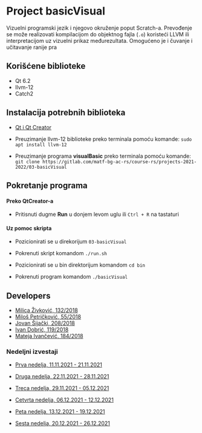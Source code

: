 # Project basicVisual

Vizuelni programski jezik i njegovo okruženje poput Scratch-a.
Prevođenje se može realizovati kompilacijom do objektnog fajla (`.o`) koristeći LLVM ili interpretacijom uz vizuelni prikaz međurezultata.
Omogućeno je i čuvanje i učitavanje ranije pra



## Korišćene biblioteke

- Qt 6.2
- llvm-12
- Catch2



## Instalacija potrebnih biblioteka

- [Qt i Qt Creator](https://www.qt.io/download)

- Preuzimanje llvm-12 biblioteke preko terminala pomoću komande: `sudo apt install llvm-12`

- Preuzimanje programa **visualBasic** preko terminala pomoću komande: `git clone https://gitlab.com/matf-bg-ac-rs/course-rs/projects-2021-2022/03-basicVisual`



## Pokretanje programa

#### Preko QtCreator-a

- Pritisnuti dugme **Run** u donjem levom uglu ili `Ctrl + R` na tastaturi

#### Uz pomoc skripta

- Pozicionirati se u direkorijum `03-basicVisual`

- Pokrenuti skript komandom `./run.sh`

- Pozicionirati se u bin direktorijum komandom `cd bin`

- Pokrenuti program komandom `./basicVisual`



## Developers

- [Milica Živković, 132/2018](https://gitlab.com/miwwica)
- [Miloš Petričković, 55/2018](https://gitlab.com/milwus)
- [Jovan Šijački, 208/2018](https://gitlab.com/jovansijacki)
- [Ivan Dobrić, 119/2018](https://gitlab.com/ivandobric)
- [Mateja Ivančević, 184/2018](https://gitlab.com/mathclass)



### Nedeljni izvestaji
- [Prva nedelja, 11.11.2021 - 21.11.2021](https://gitlab.com/matf-bg-ac-rs/course-rs/projects-2021-2022/03-basicVisual/-/wikis/home/Nedeljni_izvestaji/Prva-nedelja)

- [Druga nedelja, 22.11.2021 - 28.11.2021](https://gitlab.com/matf-bg-ac-rs/course-rs/projects-2021-2022/03-basicVisual/-/wikis/home/Nedeljni_izvestaji/Druga-nedelja) 

- [Treca nedelja, 29.11.2021 - 05.12.2021](https://gitlab.com/matf-bg-ac-rs/course-rs/projects-2021-2022/03-basicVisual/-/wikis/home/Nedeljni_izvestaji/Treca-Nedelja)

- [Cetvrta nedelja, 06.12.2021 - 12.12.2021](https://gitlab.com/matf-bg-ac-rs/course-rs/projects-2021-2022/03-basicVisual/-/wikis/home/Nedeljni_izvestaji/Cetvrta-nedelja)

- [Peta nedelja, 13.12.2021 - 19.12.2021](https://gitlab.com/matf-bg-ac-rs/course-rs/projects-2021-2022/03-basicVisual/-/wikis/home/Nedeljni_izvestaji/Peta-nedelja)

- [Sesta nedelja, 20.12.2021 - 26.12.2021](https://gitlab.com/matf-bg-ac-rs/course-rs/projects-2021-2022/03-basicVisual/-/wikis/home/Nedeljni_izvestaji/Sesta-nedelja)



